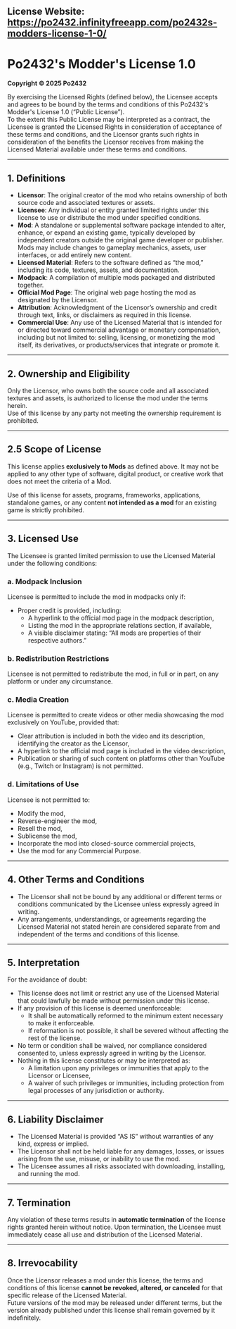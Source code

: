 ## License Website: https://po2432.infinityfreeapp.com/po2432s-modders-license-1-0/
# Po2432's Modder's License 1.0  
**Copyright © 2025 Po2432**

By exercising the Licensed Rights (defined below), the Licensee accepts and agrees to be bound by the terms and conditions of this Po2432's Modder's License 1.0 (“Public License”).  
To the extent this Public License may be interpreted as a contract, the Licensee is granted the Licensed Rights in consideration of acceptance of these terms and conditions, and the Licensor grants such rights in consideration of the benefits the Licensor receives from making the Licensed Material available under these terms and conditions.

---

## 1. Definitions  
- **Licensor**: The original creator of the mod who retains ownership of both source code and associated textures or assets.  
- **Licensee**: Any individual or entity granted limited rights under this license to use or distribute the mod under specified conditions.  
- **Mod**: A standalone or supplemental software package intended to alter, enhance, or expand an existing game, typically developed by independent creators outside the original game developer or publisher. Mods may include changes to gameplay mechanics, assets, user interfaces, or add entirely new content.  
- **Licensed Material**: Refers to the software defined as “the mod,” including its code, textures, assets, and documentation.  
- **Modpack**: A compilation of multiple mods packaged and distributed together.  
- **Official Mod Page**: The original web page hosting the mod as designated by the Licensor.  
- **Attribution**: Acknowledgment of the Licensor’s ownership and credit through text, links, or disclaimers as required in this license.  
- **Commercial Use**: Any use of the Licensed Material that is intended for or directed toward commercial advantage or monetary compensation, including but not limited to: selling, licensing, or monetizing the mod itself, its derivatives, or products/services that integrate or promote it.

---

## 2. Ownership and Eligibility  
Only the Licensor, who owns both the source code and all associated textures and assets, is authorized to license the mod under the terms herein.  
Use of this license by any party not meeting the ownership requirement is prohibited.

---

## 2.5 Scope of License  
This license applies **exclusively to Mods** as defined above. It may not be applied to any other type of software, digital product, or creative work that does not meet the criteria of a Mod.  

Use of this license for assets, programs, frameworks, applications, standalone games, or any content **not intended as a mod** for an existing game is strictly prohibited.

---

## 3. Licensed Use  
The Licensee is granted limited permission to use the Licensed Material under the following conditions:

### a. Modpack Inclusion  
Licensee is permitted to include the mod in modpacks only if:
- Proper credit is provided, including:  
  - A hyperlink to the official mod page in the modpack description,  
  - Listing the mod in the appropriate relations section, if available,  
  - A visible disclaimer stating: “All mods are properties of their respective authors.”

### b. Redistribution Restrictions  
Licensee is not permitted to redistribute the mod, in full or in part, on any platform or under any circumstance.

### c. Media Creation  
Licensee is permitted to create videos or other media showcasing the mod exclusively on YouTube, provided that:
- Clear attribution is included in both the video and its description, identifying the creator as the Licensor,  
- A hyperlink to the official mod page is included in the video description,  
- Publication or sharing of such content on platforms other than YouTube (e.g., Twitch or Instagram) is not permitted.

### d. Limitations of Use  
Licensee is not permitted to:
- Modify the mod,  
- Reverse-engineer the mod,  
- Resell the mod,  
- Sublicense the mod,  
- Incorporate the mod into closed-source commercial projects,  
- Use the mod for any Commercial Purpose.

---

## 4. Other Terms and Conditions  
- The Licensor shall not be bound by any additional or different terms or conditions communicated by the Licensee unless expressly agreed in writing.  
- Any arrangements, understandings, or agreements regarding the Licensed Material not stated herein are considered separate from and independent of the terms and conditions of this license.

---

## 5. Interpretation  
For the avoidance of doubt:
- This license does not limit or restrict any use of the Licensed Material that could lawfully be made without permission under this license.  
- If any provision of this license is deemed unenforceable:  
  - It shall be automatically reformed to the minimum extent necessary to make it enforceable.  
  - If reformation is not possible, it shall be severed without affecting the rest of the license.  
- No term or condition shall be waived, nor compliance considered consented to, unless expressly agreed in writing by the Licensor.  
- Nothing in this license constitutes or may be interpreted as:  
  - A limitation upon any privileges or immunities that apply to the Licensor or Licensee,  
  - A waiver of such privileges or immunities, including protection from legal processes of any jurisdiction or authority.

---

## 6. Liability Disclaimer  
- The Licensed Material is provided “AS IS” without warranties of any kind, express or implied.  
- The Licensor shall not be held liable for any damages, losses, or issues arising from the use, misuse, or inability to use the mod.  
- The Licensee assumes all risks associated with downloading, installing, and running the mod.

---

## 7. Termination  
Any violation of these terms results in **automatic termination** of the license rights granted herein without notice. Upon termination, the Licensee must immediately cease all use and distribution of the Licensed Material.

---

## 8. Irrevocability  
Once the Licensor releases a mod under this license, the terms and conditions of this license **cannot be revoked, altered, or canceled** for that specific release of the Licensed Material.  
Future versions of the mod may be released under different terms, but the version already published under this license shall remain governed by it indefinitely.
